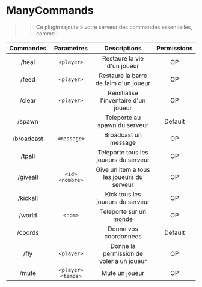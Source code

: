 # ManyCommands
>> Ce plugin rajoute à votre serveur des commandes essentielles, comme :


| Commandes | Parametres | Descriptions | Permissions |
| :-----: | :-------: | :---------: | :-------: |
| /heal | `<player>` | Restaure la vie d'un joueur | OP |
| /feed | `<player>` | Restaure la barre de faim d'un joueur | OP |
| /clear | `<player>` | Reinitialise l'inventaire d'un joueur | OP |
| /spawn | | Teleporte au spawn du serveur | Default |
| /broadcast | `<message>` | Broadcast un message | OP |
| /tpall | | Teleporte tous les joueurs du serveur | OP |
| /giveall | `<id> <nombre>` | Give un item a tous les joueurs du serveur | OP |
| /kickall | | Kick tous les joueurs du serveur | OP |
| /world | `<nom>` | Teleporte sur un monde | OP |
| /coords | | Donne vos coordonnees | Default |
| /fly | `<player>` | Donne la permission de voler a un joueur | OP |
| /mute | `<player> <temps>` | Mute un joueur | OP |
